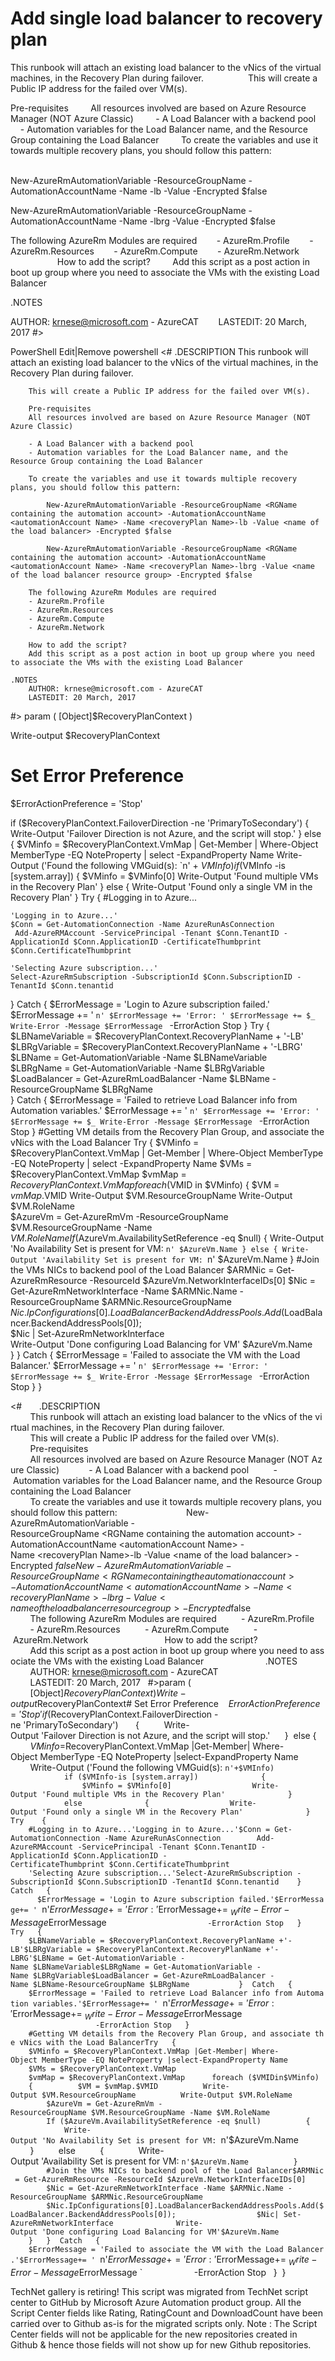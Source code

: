 ﻿Add single load balancer to recovery plan
=========================================

            

This runbook will attach an existing load balancer to the vNics of the virtual machines, in the Recovery Plan during failover.                  This will create a Public IP address for the failed over VM(s).  
               


Pre-requisites         All resources involved are based on Azure Resource Manager (NOT Azure Classic)
        - A Load Balancer with a backend pool        - Automation variables for the Load Balancer name, and the Resource Group containing the Load Balancer
        To create the variables and use it towards multiple recovery plans, you should follow this pattern:                       


New-AzureRmAutomationVariable -ResourceGroupName <RGName containing the automation account> -AutomationAccountName <automationAccount Name> -Name <recoveryPlan Name>-lb -Value <name of the load balancer> -Encrypted $false


New-AzureRmAutomationVariable -ResourceGroupName <RGName containing the automation account> -AutomationAccountName <automationAccount Name> -Name <recoveryPlan Name>-lbrg -Value <name of the load balancer resource group> -Encrypted
 $false           


The following AzureRm Modules are required        - AzureRm.Profile        - AzureRm.Resources        - AzureRm.Compute        - AzureRm.Network           
                How to add the script?         Add this script as a post action in boot up group where you need to associate the VMs with the existing Load Balancer       
             


.NOTES        


AUTHOR: krnese@microsoft.com - AzureCAT        LASTEDIT: 20 March, 2017 #> 



PowerShell
Edit|Remove
powershell
<# 
    .DESCRIPTION 
        This runbook will attach an existing load balancer to the vNics of the virtual machines, in the Recovery Plan during failover. 
         
        This will create a Public IP address for the failed over VM(s). 
         
        Pre-requisites 
        All resources involved are based on Azure Resource Manager (NOT Azure Classic)

        - A Load Balancer with a backend pool
        - Automation variables for the Load Balancer name, and the Resource Group containing the Load Balancer

        To create the variables and use it towards multiple recovery plans, you should follow this pattern:
            
            New-AzureRmAutomationVariable -ResourceGroupName <RGName containing the automation account> -AutomationAccountName <automationAccount Name> -Name <recoveryPlan Name>-lb -Value <name of the load balancer> -Encrypted $false

            New-AzureRmAutomationVariable -ResourceGroupName <RGName containing the automation account> -AutomationAccountName <automationAccount Name> -Name <recoveryPlan Name>-lbrg -Value <name of the load balancer resource group> -Encrypted $false           

        The following AzureRm Modules are required
        - AzureRm.Profile
        - AzureRm.Resources
        - AzureRm.Compute
        - AzureRm.Network          
         
        How to add the script? 
        Add this script as a post action in boot up group where you need to associate the VMs with the existing Load Balancer                
 
    .NOTES 
        AUTHOR: krnese@microsoft.com - AzureCAT
        LASTEDIT: 20 March, 2017 
#> 
param ( 
        [Object]$RecoveryPlanContext 
      ) 

Write-output $RecoveryPlanContext

# Set Error Preference	

$ErrorActionPreference = 'Stop'

if ($RecoveryPlanContext.FailoverDirection -ne 'PrimaryToSecondary') 
    {
        Write-Output 'Failover Direction is not Azure, and the script will stop.'
    }
else {
        $VMinfo = $RecoveryPlanContext.VmMap | Get-Member | Where-Object MemberType -EQ NoteProperty | select -ExpandProperty Name
        Write-Output ('Found the following VMGuid(s): `n' + $VMInfo)
            if ($VMInfo -is [system.array])
            {
                $VMinfo = $VMinfo[0]
                Write-Output 'Found multiple VMs in the Recovery Plan'
            }
            else
            {
                Write-Output 'Found only a single VM in the Recovery Plan'
            }
Try 
 {
    #Logging in to Azure...

    'Logging in to Azure...'
    $Conn = Get-AutomationConnection -Name AzureRunAsConnection 
     Add-AzureRMAccount -ServicePrincipal -Tenant $Conn.TenantID -ApplicationId $Conn.ApplicationID -CertificateThumbprint $Conn.CertificateThumbprint

    'Selecting Azure subscription...'
    Select-AzureRmSubscription -SubscriptionId $Conn.SubscriptionID -TenantId $Conn.tenantid 
 }
Catch
 {
      $ErrorMessage = 'Login to Azure subscription failed.'
      $ErrorMessage += ' `n'
      $ErrorMessage += 'Error: '
      $ErrorMessage += $_
      Write-Error -Message $ErrorMessage `
                    -ErrorAction Stop
 }
Try
 {
    $LBNameVariable = $RecoveryPlanContext.RecoveryPlanName + '-LB'    
    $LBRgVariable = $RecoveryPlanContext.RecoveryPlanName + '-LBRG'    
    $LBName = Get-AutomationVariable -Name $LBNameVariable    
    $LBRgName = Get-AutomationVariable -Name $LBRgVariable
    $LoadBalancer = Get-AzureRmLoadBalancer -Name $LBName -ResourceGroupName $LBRgName        
 }
Catch
 {
    $ErrorMessage = 'Failed to retrieve Load Balancer info from Automation variables.'
    $ErrorMessage += ' `n'
    $ErrorMessage += 'Error: '
    $ErrorMessage += $_
    Write-Error -Message $ErrorMessage `
                   -ErrorAction Stop
 }
    #Getting VM details from the Recovery Plan Group, and associate the vNics with the Load Balancer
Try
 {
    $VMinfo = $RecoveryPlanContext.VmMap | Get-Member | Where-Object MemberType -EQ NoteProperty | select -ExpandProperty Name
    $VMs = $RecoveryPlanContext.VmMap
    $vmMap = $RecoveryPlanContext.VmMap
    foreach ($VMID in $VMinfo)
    {
        $VM = $vmMap.$VMID
        Write-Output $VM.ResourceGroupName
        Write-Output $VM.RoleName    
        $AzureVm = Get-AzureRmVm -ResourceGroupName $VM.ResourceGroupName -Name $VM.RoleName    
        If ($AzureVm.AvailabilitySetReference -eq $null)
        {
            Write-Output 'No Availability Set is present for VM: `n' $AzureVm.Name
        }
        else
        {
            Write-Output 'Availability Set is present for VM: `n' $AzureVm.Name
        }
        #Join the VMs NICs to backend pool of the Load Balancer
        $ARMNic = Get-AzureRmResource -ResourceId $AzureVm.NetworkInterfaceIDs[0]
        $Nic = Get-AzureRmNetworkInterface -Name $ARMNic.Name -ResourceGroupName $ARMNic.ResourceGroupName
        $Nic.IpConfigurations[0].LoadBalancerBackendAddressPools.Add($LoadBalancer.BackendAddressPools[0]);        
        $Nic | Set-AzureRmNetworkInterface    
        Write-Output 'Done configuring Load Balancing for VM' $AzureVm.Name    
    }
 }
Catch
 {
    $ErrorMessage = 'Failed to associate the VM with the Load Balancer.'
    $ErrorMessage += ' `n'
    $ErrorMessage += 'Error: '
    $ErrorMessage += $_
    Write-Error -Message $ErrorMessage `
                   -ErrorAction Stop
 }
}

<#  
    .DESCRIPTION  
        This runbook will attach an existing load balancer to the vNics of the virtual machines, in the Recovery Plan during failover.  
          
        This will create a Public IP address for the failed over VM(s).  
          
        Pre-requisites  
        All resources involved are based on Azure Resource Manager (NOT Azure Classic) 
 
        - A Load Balancer with a backend pool 
        - Automation variables for the Load Balancer name, and the Resource Group containing the Load Balancer 
 
        To create the variables and use it towards multiple recovery plans, you should follow this pattern: 
             
            New-AzureRmAutomationVariable -ResourceGroupName <RGName containing the automation account> -AutomationAccountName <automationAccount Name> -Name <recoveryPlan Name>-lb -Value <name of the load balancer> -Encrypted $false 
 
            New-AzureRmAutomationVariable -ResourceGroupName <RGName containing the automation account> -AutomationAccountName <automationAccount Name> -Name <recoveryPlan Name>-lbrg -Value <name of the load balancer resource group> -Encrypted $false            
 
        The following AzureRm Modules are required 
        - AzureRm.Profile 
        - AzureRm.Resources 
        - AzureRm.Compute 
        - AzureRm.Network           
          
        How to add the script?  
        Add this script as a post action in boot up group where you need to associate the VMs with the existing Load Balancer                 
  
    .NOTES  
        AUTHOR: krnese@microsoft.com - AzureCAT 
        LASTEDIT: 20 March, 2017  
#>param (  
        [Object]$RecoveryPlanContext  
      )  
 
Write-output $RecoveryPlanContext# Set Error Preference    $ErrorActionPreference = 'Stop'if ($RecoveryPlanContext.FailoverDirection -ne 'PrimaryToSecondary')  
    { 
        Write-Output 'Failover Direction is not Azure, and the script will stop.' 
    } 
else { 
        $VMinfo = $RecoveryPlanContext.VmMap |Get-Member| Where-Object MemberType -EQ NoteProperty |select-ExpandProperty Name 
        Write-Output ('Found the following VMGuid(s): `n'+$VMInfo) 
            if ($VMInfo-is [system.array]) 
            { 
                $VMinfo = $VMinfo[0] 
                Write-Output 'Found multiple VMs in the Recovery Plan' 
            } 
            else 
            { 
                Write-Output 'Found only a single VM in the Recovery Plan' 
            } 
Try  
 { 
    #Logging in to Azure...'Logging in to Azure...'$Conn = Get-AutomationConnection -Name AzureRunAsConnection  
     Add-AzureRMAccount -ServicePrincipal -Tenant $Conn.TenantID -ApplicationId $Conn.ApplicationID -CertificateThumbprint $Conn.CertificateThumbprint 
 
    'Selecting Azure subscription...'Select-AzureRmSubscription -SubscriptionId $Conn.SubscriptionID -TenantId $Conn.tenantid  
 } 
Catch 
 { 
      $ErrorMessage = 'Login to Azure subscription failed.'$ErrorMessage+= ' `n'$ErrorMessage+= 'Error: '$ErrorMessage+= $_Write-Error-Message $ErrorMessage ` 
                    -ErrorAction Stop 
 } 
Try 
 { 
    $LBNameVariable = $RecoveryPlanContext.RecoveryPlanName +'-LB'$LBRgVariable = $RecoveryPlanContext.RecoveryPlanName +'-LBRG'$LBName = Get-AutomationVariable -Name $LBNameVariable$LBRgName = Get-AutomationVariable -Name $LBRgVariable$LoadBalancer = Get-AzureRmLoadBalancer -Name $LBName-ResourceGroupName $LBRgName         
 } 
Catch 
 { 
    $ErrorMessage = 'Failed to retrieve Load Balancer info from Automation variables.'$ErrorMessage+= ' `n'$ErrorMessage+= 'Error: '$ErrorMessage+= $_Write-Error-Message $ErrorMessage ` 
                   -ErrorAction Stop 
 } 
    #Getting VM details from the Recovery Plan Group, and associate the vNics with the Load BalancerTry 
 { 
    $VMinfo = $RecoveryPlanContext.VmMap |Get-Member| Where-Object MemberType -EQ NoteProperty |select-ExpandProperty Name 
    $VMs = $RecoveryPlanContext.VmMap 
    $vmMap = $RecoveryPlanContext.VmMap 
    foreach ($VMIDin$VMinfo) 
    { 
        $VM = $vmMap.$VMID 
        Write-Output $VM.ResourceGroupName 
        Write-Output $VM.RoleName     
        $AzureVm = Get-AzureRmVm -ResourceGroupName $VM.ResourceGroupName -Name $VM.RoleName     
        If ($AzureVm.AvailabilitySetReference -eq $null) 
        { 
            Write-Output 'No Availability Set is present for VM: `n'$AzureVm.Name 
        } 
        else 
        { 
            Write-Output 'Availability Set is present for VM: `n'$AzureVm.Name 
        } 
        #Join the VMs NICs to backend pool of the Load Balancer$ARMNic = Get-AzureRmResource -ResourceId $AzureVm.NetworkInterfaceIDs[0] 
        $Nic = Get-AzureRmNetworkInterface -Name $ARMNic.Name -ResourceGroupName $ARMNic.ResourceGroupName 
        $Nic.IpConfigurations[0].LoadBalancerBackendAddressPools.Add($LoadBalancer.BackendAddressPools[0]);         
        $Nic| Set-AzureRmNetworkInterface     
        Write-Output 'Done configuring Load Balancing for VM'$AzureVm.Name     
    } 
 } 
Catch 
 { 
    $ErrorMessage = 'Failed to associate the VM with the Load Balancer.'$ErrorMessage+= ' `n'$ErrorMessage+= 'Error: '$ErrorMessage+= $_Write-Error-Message $ErrorMessage ` 
                   -ErrorAction Stop 
 } 
}




        
    
TechNet gallery is retiring! This script was migrated from TechNet script center to GitHub by Microsoft Azure Automation product group. All the Script Center fields like Rating, RatingCount and DownloadCount have been carried over to Github as-is for the migrated scripts only. Note : The Script Center fields will not be applicable for the new repositories created in Github & hence those fields will not show up for new Github repositories.
